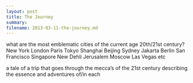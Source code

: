 ```yaml
---
layout: post
title: The Journey
summary:
filename: 2013-03-11-the-journey.md
---
```


what are the most emblematic cities of the current age 20th/21st century?
New York
London
Paris
Tokyo
Shanghai
Beijing
Sydney
Jakarta
Berlin
San Francisco
Singapore
New Dehli
Jerusalem
Moscow
Las Vegas
etc

a tale of a trip that goes through the mecca’s of the 21st century
describing the essence and adventures of/in each





